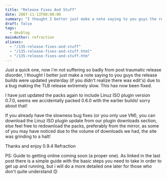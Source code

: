 ```yaml
---
title: "Release Fixes And Stuff"
date: 2007-11-13T00:00:00
summary: "I thought I better just make a note saying to you guys the release builds were updated yesterday"
draft: false
tags:
  - devblog
mainAuthor: refraction
aliases:
  - "/135-release-fixes-and-stuff"
  - "/135-release-fixes-and-stuff.html"
  - "/135-release-fixes-and-stuff.htm"
---
```



Just a quick one, now i'm not suffering so badly from post traumatic
release disorder, I thought I better just make a note saying to you guys
the release builds were updated yesterday (if you didn't realize there
was edit's) due to a bug making the TLB release extremely slow. This
has now been fixed.

I have just updated the packs again to include Linuz ISO plugin version
0.7.0, seems we accidentally packed 0.6.0 with the earlier builds! sorry
about that!

If you already have the slowness bug fixes (or you only use VM), you can
download the Linuz ISO plugin update from our plugin downloads section,
else feel free to redownload the packs, preferably from the mirror, as
some of you may have noticed due to the volume of downloads we had, the
site was grinding to a halt!

Thanks and enjoy 0.9.4
Refraction

PS: Guide to getting online coming soon (a proper one). As linked in the
last post there is a simple guide with the basic steps you need to take
in order to get up and running, but i will do a more detailed one later
for those who don't quite understand
😊
